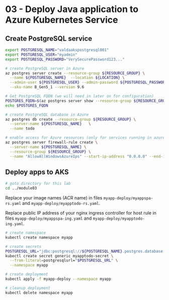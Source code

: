 # 03 - Deploy Java application to Azure Kubernetes Service

## Create PostgreSQL service

```bash
export POSTGRESQL_NAME="valdaakspostgresql001"
export POSTGRESQL_USER="myadmin"
export POSTGRESQL_PASSWORD="VerySecurePassword123..."

# create PostgreSQL server in Azure
az postgres server create --resource-group ${RESOURCE_GROUP} \
  --name ${POSTGRESQL_NAME}  --location ${LOCATION} \
  --admin-user ${POSTGRESQL_USER} --admin-password ${POSTGRESQL_PASSWORD} \
  --sku-name B_Gen5_1 --version 9.6

# Get PostgreSQL FQDN (we will need in later on for configuration)
POSTGRES_FQDN=$(az postgres server show --resource-group ${RESOURCE_GROUP} --name ${POSTGRESQL_NAME} --query "fullyQualifiedDomainName" --output tsv)
echo $POSTGRES_FQDN

# create PostgreSQL database in Azure
az postgres db create --resource-group ${RESOURCE_GROUP} \
  --server-name ${POSTGRESQL_NAME}   \
  --name todo

# enable access for Azure resources (only for services running in azure)
az postgres server firewall-rule create \
  --server-name ${POSTGRESQL_NAME} \
  --resource-group ${RESOURCE_GROUP} \
  --name "AllowAllWindowsAzureIps" --start-ip-address "0.0.0.0" --end-ip-address "0.0.0.0"
```

## Deploy apps to AKS

```bash
# goto directory for this lab
cd ../module03
```

Replace your image names (ACR name) in files `myapp-deploy/myappspa-rs.yaml` and `myapp-deploy/myapptodo-rs.yaml`.

Replace public IP address of your nginx ingress controller for host rule in files `myapp-deploy/myappspa-ing.yaml` and `myapp-deploy/myapptodo-ing.yaml`. 

```bash
# create namespace
kubectl create namespace myapp

# create secrets
POSTGRESQL_URL="jdbc:postgresql://${POSTGRESQL_NAME}.postgres.database.azure.com:5432/todo?user=${POSTGRESQL_USER}@${POSTGRESQL_NAME}&password=${POSTGRESQL_PASSWORD}&ssl=true"
kubectl create secret generic myapptodo-secret \
  --from-literal=postgresqlurl="$POSTGRESQL_URL" \
  --namespace myapp

# create deployment
kubectl apply -f myapp-deploy --namespace myapp

# cleanup deployment
kubectl delete namespace myapp
```
